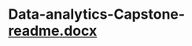 # Data-analytics-Capstone-[readme.docx](https://github.com/jythekid/Data-analytics-Capstone-/files/11594155/readme.docx)
